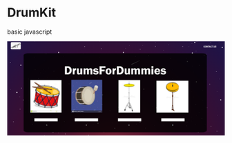 # DrumKit
basic javascript
<html>
  <head>
  </head>
  <body>
    <img src="cover.png"></img>
  </body>
  </html>

